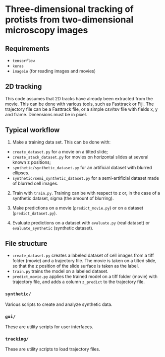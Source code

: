 # Three-dimensional tracking of protists from two-dimensional microscopy images

## Requirements
- `tensorflow`
- `keras`
- `imageio` (for reading images and movies)

## 2D tracking
This code assumes that 2D tracks have already been extracted from the movie. This can be done with various tools,
such as Fasttrack or Fiji.
The trajectory file can be a Fasttrack file, or a simple csv/tsv file with fields x, y and frame.
Dimensions must be in pixel.

## Typical workflow
1. Make a training data set. This can be done with:
  - `create_dataset.py` for a movie on a tilted slide;
  - `create_stack_dataset.py` for movies on horizontal slides at several known z positions;
  - `synthetic/synthetic_dataset.py` for an artificial dataset with blurred ellipses.
  - `synthetic/semi_synthetic_dataset.py` for a semi-artificial dataset made of blurred cell images.

2. Train with `train.py`. Training can be with respect to z or, in the case of a synthetic dataset, sigma
(the amount of blurring).

3. Make predictions on a movie (`predict_movie.py`) or on a dataset (`predict_dataset.py`).

4. Evaluate predictions on a dataset with `evaluate.py` (real dataset) or
`evaluate_synthetic` (synthetic dataset).

## File structure

- `create_dataset.py` creates a labeled dataset of cell images from a tiff folder (movie) and a trajectory file.
The movie is taken
on a tilted slide, so that the z position of the slide surface is taken as the label.
- `train.py` trains the model on a labeled dataset.
- `predict_movie.py` applies the trained model on a tiff folder (movie) with trajectory file, and adds a column
`z_predict` to the trajectory file.

### `synthetic/`
Various scripts to create and analyze synthetic data.

### `gui/`
These are utility scripts for user interfaces.

### `tracking/`
These are utility scripts to load trajectory files.
